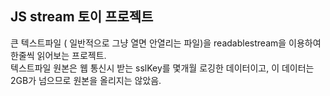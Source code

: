 ## JS stream 토이 프로젝트
 큰 텍스트파일 ( 일반적으로 그냥 열면 안열리는 파일)을 readablestream을 이용하여 한줄씩 읽어보는 프로젝트.  
 텍스트파일 원본은 웹 통신시 받는 sslKey를 몇개월 로깅한 데이터이고, 이 데이터는 2GB가 넘으므로 원본을 올리지는 않았음.
